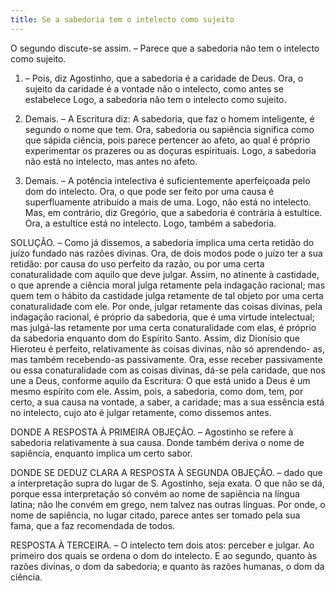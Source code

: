 ```yaml
---
title: Se a sabedoria tem o intelecto como sujeito
---
```


O segundo discute-se assim. – Parece que a sabedoria não tem o intelecto como sujeito.  

1. – Pois, diz Agostinho, que a sabedoria é a caridade de Deus. Ora, o sujeito da caridade é a vontade não o intelecto, como antes se estabelece Logo, a sabedoria não tem o intelecto como sujeito.  

2. Demais. – A Escritura diz: A sabedoria, que faz o homem inteligente, é segundo o nome que tem. Ora, sabedoria ou sapiência significa como que sápida ciência, pois parece pertencer ao afeto, ao qual é próprio experimentar os prazeres ou as doçuras espirituais. Logo, a sabedoria não está no intelecto, mas antes no afeto.  

3. Demais. – A potência intelectiva é suficientemente aperfeiçoada pelo dom do intelecto. Ora, o que pode ser feito por uma causa é superfluamente atribuído a mais de uma. Logo, não está no intelecto.  Mas, em contrário, diz Gregório, que a sabedoria é contrária à estultice. Ora, a estultice está no intelecto. Logo, também a sabedoria.  

SOLUÇÃO. – Como já dissemos, a sabedoria implica uma certa retidão do juízo fundado nas razões divinas. Ora, de dois modos pode o juízo ter a sua retidão: por causa do uso perfeito da razão, ou por uma certa conaturalidade com aquilo que deve julgar. Assim, no atinente à castidade, o que aprende a ciência moral julga retamente pela indagação racional; mas quem tem o hábito da castidade julga retamente de tal objeto por uma certa conaturalidade com ele. Por onde, julgar retamente das coisas divinas, pela indagação racional, é próprio da sabedoria, que é uma virtude intelectual; mas julgá-las retamente por uma certa conaturalidade com elas, é próprio da sabedoria enquanto dom do Espírito Santo. Assim, diz Dionísio que Hieroteu é perfeito, relativamente às coisas divinas, não só aprendendo- as, mas também recebendo-as passivamente. Ora, esse receber passivamente ou essa conaturalidade com as coisas divinas, dá-se pela caridade, que nos une a Deus, conforme aquilo da Escritura: O que está unido a Deus é um mesmo espírito com ele. Assim, pois, a sabedoria, como dom, tem, por certo, a sua causa na vontade, a saber, a caridade; mas a sua essência está no intelecto, cujo ato é julgar retamente, como dissemos antes.  

DONDE A RESPOSTA À PRIMEIRA OBJEÇÃO. – Agostinho se refere à sabedoria relativamente à sua causa. Donde também deriva o nome de sapiência, enquanto implica um certo sabor.  

DONDE SE DEDUZ CLARA A RESPOSTA À SEGUNDA OBJEÇÃO. – dado que a interpretação supra do lugar de S. Agostinho, seja exata. O que não se dá, porque essa interpretação só convém ao nome de sapiência na língua latina; não lhe convém em grego, nem talvez nas outras línguas. Por onde, o nome de sapiência, no lugar citado, parece antes ser tomado pela sua fama, que a faz recomendada de todos.  

RESPOSTA À TERCEIRA. – O intelecto tem dois atos: perceber e julgar. Ao primeiro dos quais se ordena o dom do intelecto. E ao segundo, quanto às razões divinas, o dom da sabedoria; e quanto às razões humanas, o dom da ciência.